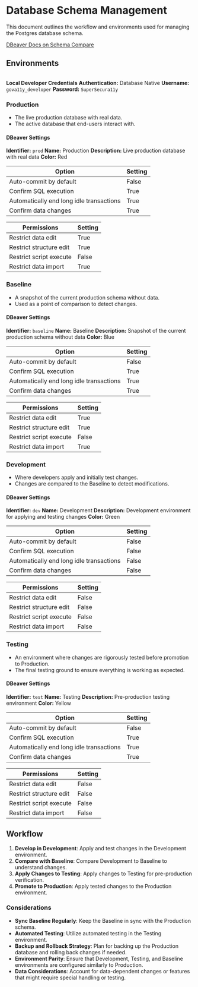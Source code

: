 # Database Schema Management

This document outlines the workflow and environments used for managing the Postgres database schema.

[DBeaver Docs on Schema Compare](https://dbeaver.com/docs/dbeaver/Schema-compare/)

## Environments

```mermaid

```

**Local Developer Credentials**
**Authentication:** Database Native
**Username:** `gova11y_developer`
**Password:** `SuperSecura11y`

### Production

-   The live production database with real data.
-   The active database that end-users interact with.

#### DBeaver Settings

**Identifier:** `prod`
**Name:** Production
**Description:** Live production database with real data
**Color:** Red

| Option                                   | Setting |
| ---------------------------------------- | ------- |
| Auto-commit by default                   | False   |
| Confirm SQL execution                    | True    |
| Automatically end long idle transactions | True    |
| Confirm data changes                     | True    |

| Permissions             | Setting |
| ----------------------- | ------- |
| Restrict data edit      | True    |
| Restrict structure edit | True    |
| Restrict script execute | False   |
| Restrict data import    | True    |

### Baseline

-   A snapshot of the current production schema without data.
-   Used as a point of comparison to detect changes.

#### DBeaver Settings

**Identifier:** `baseline`
**Name:** Baseline
**Description:** Snapshot of the current production schema without data
**Color:** Blue

| Option                                   | Setting |
| ---------------------------------------- | ------- |
| Auto-commit by default                   | False   |
| Confirm SQL execution                    | True    |
| Automatically end long idle transactions | True    |
| Confirm data changes                     | True    |

| Permissions             | Setting |
| ----------------------- | ------- |
| Restrict data edit      | True    |
| Restrict structure edit | True    |
| Restrict script execute | False   |
| Restrict data import    | True    |

### Development

-   Where developers apply and initially test changes.
-   Changes are compared to the Baseline to detect modifications.

#### DBeaver Settings

**Identifier:** `dev`
**Name:** Development
**Description:** Development environment for applying and testing changes
**Color:** Green

| Option                                   | Setting |
| ---------------------------------------- | ------- |
| Auto-commit by default                   | False   |
| Confirm SQL execution                    | False   |
| Automatically end long idle transactions | False   |
| Confirm data changes                     | False   |

| Permissions             | Setting |
| ----------------------- | ------- |
| Restrict data edit      | False   |
| Restrict structure edit | False   |
| Restrict script execute | False   |
| Restrict data import    | False   |

### Testing

-   An environment where changes are rigorously tested before promotion to Production.
-   The final testing ground to ensure everything is working as expected.

#### DBeaver Settings

**Identifier:** `test`
**Name:** Testing
**Description:** Pre-production testing environment
**Color:** Yellow

| Option                                   | Setting |
| ---------------------------------------- | ------- |
| Auto-commit by default                   | False   |
| Confirm SQL execution                    | True    |
| Automatically end long idle transactions | True    |
| Confirm data changes                     | True    |

| Permissions             | Setting |
| ----------------------- | ------- |
| Restrict data edit      | False   |
| Restrict structure edit | False   |
| Restrict script execute | False   |
| Restrict data import    | False   |

## Workflow

1. **Develop in Development**: Apply and test changes in the Development environment.
2. **Compare with Baseline**: Compare Development to Baseline to understand changes.
3. **Apply Changes to Testing**: Apply changes to Testing for pre-production verification.
4. **Promote to Production**: Apply tested changes to the Production environment.

### Considerations

-   **Sync Baseline Regularly**: Keep the Baseline in sync with the Production schema.
-   **Automated Testing**: Utilize automated testing in the Testing environment.
-   **Backup and Rollback Strategy**: Plan for backing up the Production database and rolling back changes if needed.
-   **Environment Parity**: Ensure that Development, Testing, and Baseline environments are configured similarly to Production.
-   **Data Considerations**: Account for data-dependent changes or features that might require special handling or testing.
